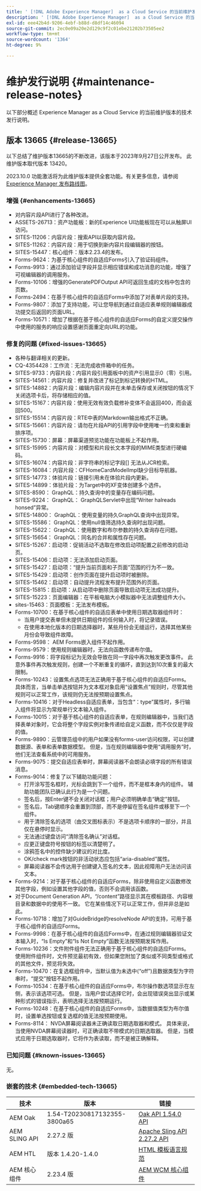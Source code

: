 ```yaml
---
title: ' [!DNL Adobe Experience Manager]  as a Cloud Service 的当前维护发行说明。'
description: ' [!DNL Adobe Experience Manager]  as a Cloud Service 的当前维护发行说明。'
exl-id: eee42b4d-9206-4ebf-b88d-d8df14c46094
source-git-commit: 2ec0e09a20e2d129c9f2c01ebe21202b73505ee2
workflow-type: tm+mt
source-wordcount: '1364'
ht-degree: 9%

---
```


# 维护发行说明 {#maintenance-release-notes}

以下部分概述 Experience Manager as a Cloud Service 的当前维护版本的技术发行说明。

## 版本 13665 {#release-13665}

以下总结了维护版本13665的不断改进，该版本于2023年9月27日公开发布。 此维护版本取代版本 13420。

2023.10.0 功能激活将为此维护版本提供全套功能。有关更多信息，请参阅[ Experience Manager 发布路线图](https://experienceleague.adobe.com/docs/experience-manager-release-information/aem-release-updates/update-releases-roadmap.html)。

### 增强 {#enhancements-13665}

* 对内容片段API进行了各种改进。
* ASSETS-26713：资产功能板：新的Experience UI功能板现在可以从触屏UI访问。
* SITES-11206：内容片段：搜索API以获取内容片段。
* SITES-11262：内容片段：用于切换到新内容片段编辑器的按钮。
* SITES-15447：核心组件：版本2.23.4的发布。
* Forms-9624：为基于核心组件的自适应Forms引入了验证码组件。
* Forms-9913：通过添加验证字段并显示相应错误和成功消息的功能，增强了可视编辑器的调用服务。
* Forms-10106：增强的GeneratePDFOutput API可返回生成的文档中包含的页数。
* Forms-2494：在基于核心组件的自适应Forms中添加了对表单片段的支持。
* Forms-9807：添加了支持功能，可让您导航到通过自适应表单规则编辑器成功提交后返回的页面URL。
* Forms-10571：增加了根据在基于核心组件的自适应Forms的自定义提交操作中使用的服务的响应设置感谢页面重定向URL的功能。

### 修复的问题 {#fixed-issues-13665}

* 各种与翻译相关的更新。
* CQ-4354428：工作流：无法完成收件箱中的任务。
* SITES-9733：内容片段：内容片段引用面板中的资产引用显示0（零）引用。
* SITES-14561：内容片段：修复并改进了标记到标记转换的HTML。
* SITES-14882：内容片段：编辑内容片段并在未单击保存或关闭按钮的情况下关闭选项卡后，将存储相应的值。
* SITES-15167：内容片段：使用无效有效负载修补变体不会返回400，而会返回500。
* SITES-15514：内容片段：RTE中表的Markdown输出格式不正确。
* SITES-15661：内容片段：请勿在片段API的引用字段中使用唯一约束和重新排序项。
* SITES-15730：屏幕：屏幕渠道预览功能在功能板上不起作用。
* SITES-15995：内容片段：对模型和片段长文本字段的MIME类型进行硬编码。
* SITES-16074：内容片段：非字符串的标记字段[] 无法从JCR检索。
* SITES-16084：内容片段：CFHomeCardModelImpl缺少目标导航器。
* SITES-14773：体验片段：链接引用未在体验片段内更新。
* SITES-14899：体验片段：为Target中的XF变体创建多个选件。
* SITES-8590： GraphQL：持久查询中的变量存在编码问题。
* SITES-9224： GraphQL： GraphQLServlet中出现“Writer halreads honsed”异常。
* SITES-14800： GraphQL：使用变量的持久GraphQL查询中出现异常。
* SITES-15586： GraphQL：使用null值筛选持久查询时出现问题。
* SITES-15622： GraphQL：使用数字和布尔参数的持久查询存在问题。
* SITES-15654： GraphQL：同名的合并和属性存在问题。
* SITES-15267：启动项：促销活动不选取在修改启动项配置之前修改的启动页。
* SITES-15406：启动项：无法添加启动页面。
* SITES-15427：启动项：“提升当前页面和子页面”范围的行为不一致。
* SITES-15429：启动项：创作页面在提升启动项时被删除。
* SITES-15462：启动项：自动提升流程发布提升范围外的页面。
* SITES-15815：启动项：从启动项中删除页面导致启动项无法成功提升。
* SITES-15223：页面编辑器：在平板电脑大小模拟器中无法调整组件大小。
* sites-15463：页面模板：无法发布模板。
* Forms-10700：在基于核心组件的自适应表单中使用日期选取器组件时：
   * 当用户提交表单但未提供日期组件的任何输入时，将记录错误。
   * 在使用本地化版本的日期选择器时，某些月份会无缝运行，选择其他某些月份会导致组件故障。
* Forms-9598： AEM Forms嵌入组件不起作用。
* Forms-9579：使用规则编辑器时，无法向函数传递布尔值。
* Forms-9916：将字段标记为无效会导致在同一字段中再次触发更改事件。 此意外事件再次触发规则，创建一个不断重复的循环，直到达到10次重复的最大限制。
* Forms-10243：设置焦点选项无法正确用于基于核心组件的自适应Forms。 具体而言，当单击单选按钮并为文本框对象启用“设置焦点”规则时，尽管其他规则可以正常工作，该规则仍无法按预期设置焦点。
* Forms-10416：对于Headless自适应表单，当包含“：type”属性时，多行输入组件将显示为常规单行文本输入组件。
* Forms-10015：对于基于核心组件的自适应表单，在规则编辑器中，当我们选择表单对象时，它会将整个字段实例对象传递给自定义函数，而不仅仅是字段的值。
* Forms-9890：云管理员组中的用户如果没有forms-user访问权限，可以创建数据源、表单和表单数据模型。 但是，当在规则编辑器中使用“调用服务”时，他们无法查看系统中的可用服务。
* Forms-9075：提交自适应表单时，屏幕阅读器不会朗读必填字段的所有错误消息。
* Forms-9014：修复了以下辅助功能问题：
   * 打开涂写签名框时，光标会跳到下一个组件，而不是框本身内的组件。 辅助功能团队已确认此行为是一个问题。
   * 签名后，按Enter键不会关闭对话框；用户必须明确单击“确定”按钮。
   * 签名后，Tab键顺序会重置到顶部，而不是停留在签名组件或移至下一个组件。
   * 用于清除签名的选项（由交叉图标表示）不是选项卡顺序的一部分，并且仅在悬停时显示。
   * 无法通过键盘访问“清除签名确认”对话框。
   * 应更正键盘符号按钮的标签以清楚明了。
   * 涂鸦签名中的控件缺少建议的对比度。
   * OK/check mark按钮的非活动状态应包括“aria-disabled”属性。
   * 屏幕阅读器不会传达用于创建键入签名的文本，因此视障用户无法访问该文本。
* Forms-9214：对于基于核心组件的自适应Forms，除非使用自定义函数修改其他字段，例如设置其他字段的值，否则不会调用该函数。
* 对于Document Generation API，“/content”路径显示其在模板路径、内容根目录和数据中的使用不一致。 它在某些情况下可以正常工作，但并非总是如此。
* Forms-10718：增加了对GuideBridge的resolveNode API的支持，可用于基于核心组件的自适应Forms。
* Forms-9998：在基于核心组件的自适应Forms中，在通过规则编辑器验证文本输入时，“Is Empty”和“Is Not Empty”函数无法按预期发挥作用。
* Forms-10236：文件附件组件无法正确用于基于核心组件的自适应Forms。 使用附件组件时，文件预览最初有效，但如果您附加了类似或不同类型或格式的其他文件，预览将失效。
* Forms-10470：在复选框组件中，当默认值为未选中(“off”)且数据类型为字符串时，“提交”按钮不起作用。
* Forms-10534：在基于核心组件的自适应Forms中，布尔操作数选项显示在左侧，表示该选项可选。 但是，当用户尝试选择它时，会出现错误突出显示或某种形式的错误指示，表明选择无法按预期运行。
* Forms-10248：在基于核心组件的自适应Forms中，当数据值类型为布尔值时，设置单选按钮或复选框的值无法按预期使用。
* Forms-8114： NVDA屏幕阅读器未正确读取日期选取器和模式。 具体来说，当使用NVDA屏幕阅读器时，可正确读取不带模式的日期选取器。 但是，当模式应用于日期选取器时，它将作为表读取，而不是被正确解释。

### 已知问题 {#known-issues-13665}

无。

### 嵌套的技术 {#embedded-tech-13665}

| 技术 | 版本 | 链接 |
|---|---|---|
| AEM Oak | 1.54-T20230817132355-3800a65 | [Oak API 1.54.0 API](https://www.javadoc.io/doc/org.apache.jackrabbit/oak-api/1.54.0/index.html) |
| AEM SLING API | 2.27.2 版 | [Apache Sling API 2.27.2 API](https://www.javadoc.io/doc/org.apache.sling/org.apache.sling.api/latest/index.html) |
| AEM HTL | 版本 1.4.20-1.4.0 | [HTML 模板语言规范](https://github.com/adobe/htl-spec) |
| AEM 核心组件 | 2.23.4 版 | [AEM WCM 核心组件](https://github.com/adobe/aem-core-wcm-components) |
